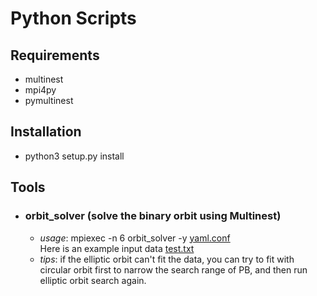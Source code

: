 # Python Scripts

## Requirements
- multinest
- mpi4py
- pymultinest

## Installation
- python3 setup.py install

## Tools

- ### orbit_solver (solve the binary orbit using Multinest)
  - *usage*: mpiexec -n 6 orbit_solver -y [yaml.conf](examples/orbit_solve/yaml.conf) \
  Here is an example input data [test.txt](examples/orbit_solve/test.txt)
  - *tips*: if the elliptic orbit can't fit the data, you can try to fit with circular orbit first to narrow the search range of PB, and then run elliptic orbit search again.